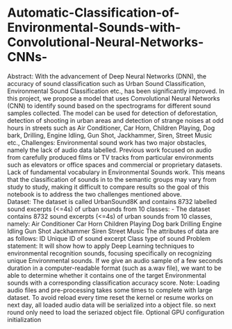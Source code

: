 # Automatic-Classification-of-Environmental-Sounds-with-Convolutional-Neural-Networks-CNNs-
Abstract:
  With the advancement of Deep Neural Networks (DNN), the accuracy of sound classification such as Urban Sound Classification, Environmental Sound Classification etc., has been significantly improved. In this project, we propose a model that uses Convolutional Neural Networks (CNN) to identify sound based on the spectrograms for different sound samples collected. The model can be used for detection of deforestation, detection of shooting in urban areas and detection of strange noises at odd hours in streets such as Air Conditioner, Car Horn, Children Playing, Dog bark, Drilling, Engine Idling, Gun Shot, Jackhammer, Siren, Street Music etc., 
Challenges:
  Environmental sound work has two major obstacles, namely the lack of audio data labelled. Previous work focused on audio from carefully produced films or TV tracks from particular environments such as elevators or office spaces and commercial or proprietary datasets. Lack of fundamental vocabulary in Environmental Sounds work. This means that the classification of sounds in to the semantic groups may vary from study to study, making it difficult to compare results so the goal of this notebook is to address the two challenges mentioned above.  
Dataset:
  The dataset is called UrbanSound8K and contains 8732 labelled sound excerpts (&lt;=4s) of urban sounds from 10 classes: - The dataset contains 8732 sound excerpts (&lt;=4s) of urban sounds from 10 classes, namely: Air Conditioner Car Horn Children Playing Dog bark Drilling Engine Idling Gun Shot Jackhammer Siren Street Music The attributes of data are as follows: ID  Unique ID of sound excerpt Class  type of sound 
Problem statement:
  It will show how to apply Deep Learning techniques to environmental recognition sounds, focusing specifically on recognizing unique Environmental sounds. If we give an audio sample of a few seconds duration in a computer-readable format (such as a.wav file), we want to be able to determine whether it contains one of the target Environmental sounds with a corresponding classification accuracy score. 
Note: Loading audio files and pre-processing takes some times to complete with large dataset. To avoid reload every time reset the kernel or resume works on next day, all loaded audio data will be serialized into a object file. so next round only need to load the seriazed object file. 
Optional GPU configuration initialization
